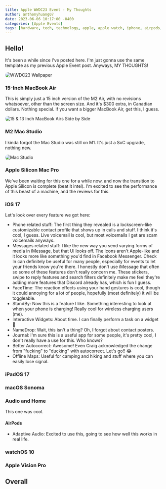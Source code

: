 ```yaml
---
title: Apple WWDC23 Event - My Thoughts
author: anthonyhuang07
date: 2023-06-06 10:17:00 -0400
categories: [Apple Events]
tags: [hardware, tech, technology, apple, apple watch, iphone, airpods, airpods pro, apple event]
---
```


## Hello!

It's been a while since I've posted here. I'm just gonna use the same template as my previous Apple Event post. Anyways, MY THOUGHTS!

<img src="https://images.squarespace-cdn.com/content/v1/5e949a92e17d55230cd1d44f/72d5b066-a9be-47c2-9e29-a056e84ebd37/WWDC23Header.png?format=1500w" alt="WWDC23 Wallpaper" style="border-radius: 0.75rem"/>

### 15-Inch MacBook Air

This is simply just a 15 inch version of the M2 Air, with no revisions whatsoever, other than the screen size. And it's $300 extra, in Canadian dollars. Nothing special. If you want a bigger MacBook Air, get this, I guess.

<img src="https://www.apple.com/ca/macbook-air-13-and-15-m2/images/overview/design/sizes/design_sizes_endframe__fecuynya55ei_large_2x.jpg" alt="15 & 13 Inch MacBook Airs Side by Side" style="border-radius: 0.75rem"/>

### M2 Mac Studio

I kinda forgot the Mac Studio was still on M1. It's just a SoC upgrade, nothing new.

<img src="https://www.apple.com/v/mac-studio/d/images/overview/hero/static_front__fmvxob6uyxiu_large_2x.jpg" alt="Mac Studio" style="border-radius: 0.75rem"/>

### Apple Silicon Mac Pro

We've been waiting for this one for a while now, and now the transition to Apple Silicon is complete (beat it intel). I'm excited to see the performance of this beast of a machine, and the reviews for this.

### iOS 17

Let's look over every feature we got here:

- Phone related stuff: The first thing they revealed is a lockscreen-like customizable contact profile that shows up in calls and stuff. I think it's cool, I guess. Live voicemail is cool, but most voicemails I get are scam voicemails anyways.
- Messages related stuff: I like the new way you send varying forms of media in iMessage, but that UI looks off. The icons aren't Apple-like and it looks more like something you'd find in Facebook Messenger. Check In can definitely be useful for many people, especially for events to let your friends know you're there. I honestly don't use iMessage that often so some of these features don't really concern me. These stickers, swipe to reply features and search filters definitely make me feel they're adding more features that Discord already has, which is fun I guess.
- FaceTime: The reaction effects using your hand gestures is cool, though it could annoying for a lot of people, hopefully (most definitely) it will be toggleable. 
- StandBy: Now this is a feature I like. Something interesting to look at when your phone is charging! Really cool for wireless charging users (me).
- Interactive Widgets: About time. I can finally perform a task on a widget 🤯
- NameDrop: Wait, this isn't a thing? Oh, I forgot about contact posters.
- Journal: I'm sure this is a useful app for some people, it's pretty cool, I don't really have a use for this. Who knows?
- Better Autocorrect: Awesome! Even Craig acknowledged the change from "fucking" to "ducking" with autocorrect. Let's go!! 😂
- Offline Maps: Useful for camping and hiking and stuff where you can easily lose signal. 

### iPadOS 17

### macOS Sonoma

### Audio and Home

This one was cool.

#### AirPods
- Adaptive Audio: Excited to use this, going to see how well this works in real life.

### watchOS 10

### Apple Vision Pro

## Overall